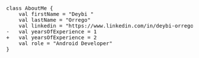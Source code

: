 <div class="highlight highlight-source-diff notranslate position-relative overflow-auto" dir="auto"><pre>class AboutMe {
    val firstName = "Deybi "
    val lastName = "Orrego"
    val linkedin = "https://www.linkedin.com/in/deybi-orrego-a3b1b2237"
<span class="pl-md"><span class="pl-md">-</span>   val yearsOfExperience = 1</span>
<span class="pl-mi1"><span class="pl-mi1">+</span>   val yearsOfExperience = 2</span>
    val role = "Android Developer"
}
</pre></div>

